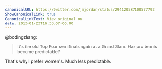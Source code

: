 ```yaml
---
canonicalURL: https://twitter.com/jmjordan/status/294120587100577792
ShowCanonicalLink: true
CanonicalLinkText: View original on
date: 2013-01-23T16:33:07+00:00
---
```

@bodingzhang:

> It's the old Top Four semifinals again at a Grand Slam. Has pro tennis become predictable?

That's why I prefer women's. Much less predictable.